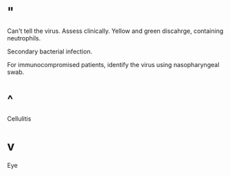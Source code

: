 # "

Can't tell the virus.
Assess clinically.
Yellow and green discahrge, containing neutrophils.

Secondary bacterial infection.

For immunocompromised patients, identify the virus using nasopharyngeal swab.

# ^

Cellulitis

# v

Eye
